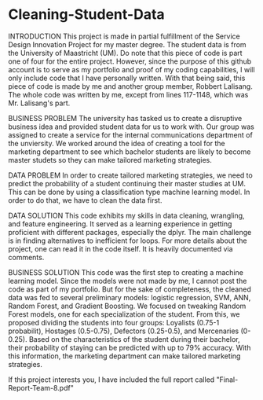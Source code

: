 # Cleaning-Student-Data

INTRODUCTION
This project is made in partial fulfillment of the Service Design Innovation Project for my master degree. The student data is from the University of Maastricht (UM). Do note that this piece of code is part one of four for the entire project. However, since the purpose of this github account is to serve as my portfolio and proof of my coding capabilities, I will only include code that I have personally written. With that being said, this piece of code is made by me and another group member, Robbert Lalisang. The whole code was written by me, except from lines 117-1148, which was Mr. Lalisang's part. 

BUSINESS PROBLEM
The university has tasked us to create a disruptive business idea and provided student data for us to work with. Our group was assigned to create a service for the internal communications department of the unviersity. We worked around the idea of creating a tool for the marketing department to see which bachelor students are likely to become master studets so they can make tailored marketing strategies.

DATA PROBLEM 
In order to create tailored marketing strategies, we need to predict the probability of a student continuing their master studies at UM. This can be done by using a classification type machine learning model. In order to do that, we have to clean the data first. 

DATA SOLUTION
This code exhibits my skills in data cleaning, wrangling, and feature engineering. It served as a learning experience in getting proficient with different packages, especially the dplyr. The main challenge is in finding alternatives to inefficient for loops. For more details about the project, one can read it in the code itself. It is heavily documented via comments. 

BUSINESS SOLUTION
This code was the first step to creating a machine learning model. Since the models were not made by me, I cannot post the code as part of my portfolio. But for the sake of completeness, the cleaned data was fed to several preliminary models: logistic regression, SVM, ANN, Random Forest, and Gradient Boosting. We focused on tweaking Random Forest models, one for each specialization of the student. From this, we proposed dividing the students into four groups: Loyalists (0.75-1 probabilit), Hostages (0.5-0.75), Defectors (0.25-0.5), and Mercenaries (0-0.25). Based on the characteristics of the student during their bachelor, their probability of staying can be predicted with up to 79% accuracy. With this information, the marketing department can make tailored marketing strategies. 

If this project interests you, I have included the full report called "Final-Report-Team-8.pdf"
